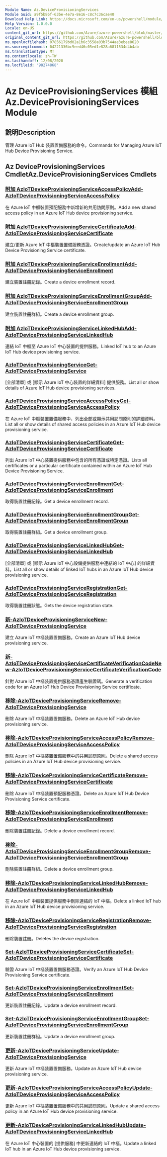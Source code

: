 ```yaml
---
Module Name: Az.DeviceProvisioningServices
Module Guid: a9f5b86f-63be-4e7a-8e16-c8c7c36cae40
Download Help Link: https://docs.microsoft.com/en-us/powershell/module/az.deviceprovisioningservices
Help Version: 1.0.0.0
Locale: en-US
content_git_url: https://github.com/Azure/azure-powershell/blob/master/src/DeviceProvisioningServices/DeviceProvisioningServices/help/Az.DeviceProvisioningServices.md
original_content_git_url: https://github.com/Azure/azure-powershell/blob/master/src/DeviceProvisioningServices/DeviceProvisioningServices/help/Az.DeviceProvisioningServices.md
ms.openlocfilehash: 07856179bd02a1b6c3558a03b7544ae3ebee8620
ms.sourcegitcommit: 04221336bc9eed46c05ed1e828a6811534d4b4ab
ms.translationtype: MT
ms.contentlocale: zh-TW
ms.lasthandoff: 12/08/2020
ms.locfileid: "98274868"
---
```

# <span data-ttu-id="9cdc4-101">Az DeviceProvisioningServices 模組</span><span class="sxs-lookup"><span data-stu-id="9cdc4-101">Az.DeviceProvisioningServices Module</span></span>
## <span data-ttu-id="9cdc4-102">說明</span><span class="sxs-lookup"><span data-stu-id="9cdc4-102">Description</span></span>
<span data-ttu-id="9cdc4-103">管理 Azure IoT Hub 裝置置備服務的命令。</span><span class="sxs-lookup"><span data-stu-id="9cdc4-103">Commands for Managing Azure IoT Hub Device Provisioning Service.</span></span>

## <span data-ttu-id="9cdc4-104">Az DeviceProvisioningServices Cmdlet</span><span class="sxs-lookup"><span data-stu-id="9cdc4-104">Az.DeviceProvisioningServices Cmdlets</span></span>
### [<span data-ttu-id="9cdc4-105">附加 AzIoTDeviceProvisioningServiceAccessPolicy</span><span class="sxs-lookup"><span data-stu-id="9cdc4-105">Add-AzIoTDeviceProvisioningServiceAccessPolicy</span></span>](Add-AzIoTDeviceProvisioningServiceAccessPolicy.md)
<span data-ttu-id="9cdc4-106">在 Azure IoT 中樞裝置預配服務中新增新的共用訪問原則。</span><span class="sxs-lookup"><span data-stu-id="9cdc4-106">Add a new shared access policy in an Azure IoT Hub device provisioning service.</span></span>

### [<span data-ttu-id="9cdc4-107">附加 AzIoTDeviceProvisioningServiceCertificate</span><span class="sxs-lookup"><span data-stu-id="9cdc4-107">Add-AzIoTDeviceProvisioningServiceCertificate</span></span>](Add-AzIoTDeviceProvisioningServiceCertificate.md)
<span data-ttu-id="9cdc4-108">建立/更新 Azure IoT 中樞裝置置備服務憑證。</span><span class="sxs-lookup"><span data-stu-id="9cdc4-108">Create/update an Azure IoT Hub Device Provisioning Service certificate.</span></span>

### [<span data-ttu-id="9cdc4-109">附加 AzIoTDeviceProvisioningServiceEnrollment</span><span class="sxs-lookup"><span data-stu-id="9cdc4-109">Add-AzIoTDeviceProvisioningServiceEnrollment</span></span>](Add-AzIoTDeviceProvisioningServiceEnrollment.md)
<span data-ttu-id="9cdc4-110">建立裝置註冊記錄。</span><span class="sxs-lookup"><span data-stu-id="9cdc4-110">Create a device enrollment record.</span></span>

### [<span data-ttu-id="9cdc4-111">附加 AzIoTDeviceProvisioningServiceEnrollmentGroup</span><span class="sxs-lookup"><span data-stu-id="9cdc4-111">Add-AzIoTDeviceProvisioningServiceEnrollmentGroup</span></span>](Add-AzIoTDeviceProvisioningServiceEnrollmentGroup.md)
<span data-ttu-id="9cdc4-112">建立裝置註冊群組。</span><span class="sxs-lookup"><span data-stu-id="9cdc4-112">Create a device enrollment group.</span></span>

### [<span data-ttu-id="9cdc4-113">附加 AzIoTDeviceProvisioningServiceLinkedHub</span><span class="sxs-lookup"><span data-stu-id="9cdc4-113">Add-AzIoTDeviceProvisioningServiceLinkedHub</span></span>](Add-AzIoTDeviceProvisioningServiceLinkedHub.md)
<span data-ttu-id="9cdc4-114">連結 IoT 中樞至 Azure IoT 中心裝置的提供服務。</span><span class="sxs-lookup"><span data-stu-id="9cdc4-114">Linked IoT hub to an Azure IoT Hub device provisioning service.</span></span>

### [<span data-ttu-id="9cdc4-115">AzIoTDeviceProvisioningService</span><span class="sxs-lookup"><span data-stu-id="9cdc4-115">Get-AzIoTDeviceProvisioningService</span></span>](Get-AzIoTDeviceProvisioningService.md)
<span data-ttu-id="9cdc4-116">[全部清單] 或 [顯示 Azure IoT 中心裝置的詳細資料] 提供服務。</span><span class="sxs-lookup"><span data-stu-id="9cdc4-116">List all or show details of Azure IoT Hub device provisioning services.</span></span>

### [<span data-ttu-id="9cdc4-117">AzIoTDeviceProvisioningServiceAccessPolicy</span><span class="sxs-lookup"><span data-stu-id="9cdc4-117">Get-AzIoTDeviceProvisioningServiceAccessPolicy</span></span>](Get-AzIoTDeviceProvisioningServiceAccessPolicy.md)
<span data-ttu-id="9cdc4-118">在 Azure IoT 中樞裝置置備服務中，列出全部或顯示共用訪問原則的詳細資料。</span><span class="sxs-lookup"><span data-stu-id="9cdc4-118">List all or show details of shared access policies in an Azure IoT Hub device provisioning service.</span></span>

### [<span data-ttu-id="9cdc4-119">AzIoTDeviceProvisioningServiceCertificate</span><span class="sxs-lookup"><span data-stu-id="9cdc4-119">Get-AzIoTDeviceProvisioningServiceCertificate</span></span>](Get-AzIoTDeviceProvisioningServiceCertificate.md)
<span data-ttu-id="9cdc4-120">列出 Azure IoT 中心裝置提供服務中包含的所有憑證或特定憑證。</span><span class="sxs-lookup"><span data-stu-id="9cdc4-120">Lists all certificates or a particular certificate contained within an Azure IoT Hub Device Provisioning Service.</span></span>

### [<span data-ttu-id="9cdc4-121">AzIoTDeviceProvisioningServiceEnrollment</span><span class="sxs-lookup"><span data-stu-id="9cdc4-121">Get-AzIoTDeviceProvisioningServiceEnrollment</span></span>](Get-AzIoTDeviceProvisioningServiceEnrollment.md)
<span data-ttu-id="9cdc4-122">取得裝置註冊記錄。</span><span class="sxs-lookup"><span data-stu-id="9cdc4-122">Get a device enrollment record.</span></span>

### [<span data-ttu-id="9cdc4-123">AzIoTDeviceProvisioningServiceEnrollmentGroup</span><span class="sxs-lookup"><span data-stu-id="9cdc4-123">Get-AzIoTDeviceProvisioningServiceEnrollmentGroup</span></span>](Get-AzIoTDeviceProvisioningServiceEnrollmentGroup.md)
<span data-ttu-id="9cdc4-124">取得裝置註冊群組。</span><span class="sxs-lookup"><span data-stu-id="9cdc4-124">Get a device enrollment group.</span></span>

### [<span data-ttu-id="9cdc4-125">AzIoTDeviceProvisioningServiceLinkedHub</span><span class="sxs-lookup"><span data-stu-id="9cdc4-125">Get-AzIoTDeviceProvisioningServiceLinkedHub</span></span>](Get-AzIoTDeviceProvisioningServiceLinkedHub.md)
<span data-ttu-id="9cdc4-126">[全部清單] 或 [顯示 Azure IoT 中心設備提供服務中連結的 IoT 中心] 的詳細資料。</span><span class="sxs-lookup"><span data-stu-id="9cdc4-126">List all or show details of linked IoT hubs in an Azure IoT Hub device provisioning service.</span></span>

### [<span data-ttu-id="9cdc4-127">AzIoTDeviceProvisioningServiceRegistration</span><span class="sxs-lookup"><span data-stu-id="9cdc4-127">Get-AzIoTDeviceProvisioningServiceRegistration</span></span>](Get-AzIoTDeviceProvisioningServiceRegistration.md)
<span data-ttu-id="9cdc4-128">取得裝置註冊狀態。</span><span class="sxs-lookup"><span data-stu-id="9cdc4-128">Gets the device registration state.</span></span>

### [<span data-ttu-id="9cdc4-129">新-AzIoTDeviceProvisioningService</span><span class="sxs-lookup"><span data-stu-id="9cdc4-129">New-AzIoTDeviceProvisioningService</span></span>](New-AzIoTDeviceProvisioningService.md)
<span data-ttu-id="9cdc4-130">建立 Azure IoT 中樞裝置置備服務。</span><span class="sxs-lookup"><span data-stu-id="9cdc4-130">Create an Azure IoT Hub device provisioning service.</span></span>

### [<span data-ttu-id="9cdc4-131">新-AzIoTDeviceProvisioningServiceCertificateVerificationCode</span><span class="sxs-lookup"><span data-stu-id="9cdc4-131">New-AzIoTDeviceProvisioningServiceCertificateVerificationCode</span></span>](New-AzIoTDeviceProvisioningServiceCertificateVerificationCode.md)
<span data-ttu-id="9cdc4-132">針對 Azure IoT 中樞裝置提供服務憑證產生驗證碼。</span><span class="sxs-lookup"><span data-stu-id="9cdc4-132">Generate a verification code for an Azure IoT Hub Device Provisioning Service certificate.</span></span>

### [<span data-ttu-id="9cdc4-133">移除-AzIoTDeviceProvisioningService</span><span class="sxs-lookup"><span data-stu-id="9cdc4-133">Remove-AzIoTDeviceProvisioningService</span></span>](Remove-AzIoTDeviceProvisioningService.md)
<span data-ttu-id="9cdc4-134">刪除 Azure IoT 中樞裝置置備服務。</span><span class="sxs-lookup"><span data-stu-id="9cdc4-134">Delete an Azure IoT Hub device provisioning service.</span></span>

### [<span data-ttu-id="9cdc4-135">移除-AzIoTDeviceProvisioningServiceAccessPolicy</span><span class="sxs-lookup"><span data-stu-id="9cdc4-135">Remove-AzIoTDeviceProvisioningServiceAccessPolicy</span></span>](Remove-AzIoTDeviceProvisioningServiceAccessPolicy.md)
<span data-ttu-id="9cdc4-136">刪除 Azure IoT 中樞裝置置備服務中的共用訪問原則。</span><span class="sxs-lookup"><span data-stu-id="9cdc4-136">Delete a shared access policies in an Azure IoT Hub device provisioning service.</span></span>

### [<span data-ttu-id="9cdc4-137">移除-AzIoTDeviceProvisioningServiceCertificate</span><span class="sxs-lookup"><span data-stu-id="9cdc4-137">Remove-AzIoTDeviceProvisioningServiceCertificate</span></span>](Remove-AzIoTDeviceProvisioningServiceCertificate.md)
<span data-ttu-id="9cdc4-138">刪除 Azure IoT 中樞裝置預配服務憑證。</span><span class="sxs-lookup"><span data-stu-id="9cdc4-138">Delete an Azure IoT Hub Device Provisioning Service certificate.</span></span>

### [<span data-ttu-id="9cdc4-139">移除-AzIoTDeviceProvisioningServiceEnrollment</span><span class="sxs-lookup"><span data-stu-id="9cdc4-139">Remove-AzIoTDeviceProvisioningServiceEnrollment</span></span>](Remove-AzIoTDeviceProvisioningServiceEnrollment.md)
<span data-ttu-id="9cdc4-140">刪除裝置註冊記錄。</span><span class="sxs-lookup"><span data-stu-id="9cdc4-140">Delete a device enrollment record.</span></span>

### [<span data-ttu-id="9cdc4-141">移除-AzIoTDeviceProvisioningServiceEnrollmentGroup</span><span class="sxs-lookup"><span data-stu-id="9cdc4-141">Remove-AzIoTDeviceProvisioningServiceEnrollmentGroup</span></span>](Remove-AzIoTDeviceProvisioningServiceEnrollmentGroup.md)
<span data-ttu-id="9cdc4-142">刪除裝置註冊群組。</span><span class="sxs-lookup"><span data-stu-id="9cdc4-142">Delete a device enrollment group.</span></span>

### [<span data-ttu-id="9cdc4-143">移除-AzIoTDeviceProvisioningServiceLinkedHub</span><span class="sxs-lookup"><span data-stu-id="9cdc4-143">Remove-AzIoTDeviceProvisioningServiceLinkedHub</span></span>](Remove-AzIoTDeviceProvisioningServiceLinkedHub.md)
<span data-ttu-id="9cdc4-144">在 Azure IoT 中樞裝置提供服務中刪除連結的 IoT 中樞。</span><span class="sxs-lookup"><span data-stu-id="9cdc4-144">Delete a linked IoT hub in an Azure IoT Hub device provisioning service.</span></span>

### [<span data-ttu-id="9cdc4-145">移除-AzIoTDeviceProvisioningServiceRegistration</span><span class="sxs-lookup"><span data-stu-id="9cdc4-145">Remove-AzIoTDeviceProvisioningServiceRegistration</span></span>](Remove-AzIoTDeviceProvisioningServiceRegistration.md)
<span data-ttu-id="9cdc4-146">刪除裝置註冊。</span><span class="sxs-lookup"><span data-stu-id="9cdc4-146">Deletes the device registration.</span></span>

### [<span data-ttu-id="9cdc4-147">Set-AzIoTDeviceProvisioningServiceCertificate</span><span class="sxs-lookup"><span data-stu-id="9cdc4-147">Set-AzIoTDeviceProvisioningServiceCertificate</span></span>](Set-AzIoTDeviceProvisioningServiceCertificate.md)
<span data-ttu-id="9cdc4-148">驗證 Azure IoT 中樞裝置置備服務憑證。</span><span class="sxs-lookup"><span data-stu-id="9cdc4-148">Verify an Azure IoT Hub Device Provisioning Service certificate.</span></span>

### [<span data-ttu-id="9cdc4-149">Set-AzIoTDeviceProvisioningServiceEnrollment</span><span class="sxs-lookup"><span data-stu-id="9cdc4-149">Set-AzIoTDeviceProvisioningServiceEnrollment</span></span>](Set-AzIoTDeviceProvisioningServiceEnrollment.md)
<span data-ttu-id="9cdc4-150">更新裝置註冊記錄。</span><span class="sxs-lookup"><span data-stu-id="9cdc4-150">Update a device enrollment record.</span></span>

### [<span data-ttu-id="9cdc4-151">Set-AzIoTDeviceProvisioningServiceEnrollmentGroup</span><span class="sxs-lookup"><span data-stu-id="9cdc4-151">Set-AzIoTDeviceProvisioningServiceEnrollmentGroup</span></span>](Set-AzIoTDeviceProvisioningServiceEnrollmentGroup.md)
<span data-ttu-id="9cdc4-152">更新裝置註冊群組。</span><span class="sxs-lookup"><span data-stu-id="9cdc4-152">Update a device enrollment group.</span></span>

### [<span data-ttu-id="9cdc4-153">更新-AzIoTDeviceProvisioningService</span><span class="sxs-lookup"><span data-stu-id="9cdc4-153">Update-AzIoTDeviceProvisioningService</span></span>](Update-AzIoTDeviceProvisioningService.md)
<span data-ttu-id="9cdc4-154">更新 Azure IoT 中樞裝置置備服務。</span><span class="sxs-lookup"><span data-stu-id="9cdc4-154">Update an Azure IoT Hub device provisioning service.</span></span>

### [<span data-ttu-id="9cdc4-155">更新-AzIoTDeviceProvisioningServiceAccessPolicy</span><span class="sxs-lookup"><span data-stu-id="9cdc4-155">Update-AzIoTDeviceProvisioningServiceAccessPolicy</span></span>](Update-AzIoTDeviceProvisioningServiceAccessPolicy.md)
<span data-ttu-id="9cdc4-156">更新 Azure IoT 中樞裝置置備服務中的共用訪問原則。</span><span class="sxs-lookup"><span data-stu-id="9cdc4-156">Update a shared access policy in an Azure IoT Hub device provisioning service.</span></span>

### [<span data-ttu-id="9cdc4-157">更新-AzIoTDeviceProvisioningServiceLinkedHub</span><span class="sxs-lookup"><span data-stu-id="9cdc4-157">Update-AzIoTDeviceProvisioningServiceLinkedHub</span></span>](Update-AzIoTDeviceProvisioningServiceLinkedHub.md)
<span data-ttu-id="9cdc4-158">在 Azure IoT 中心裝置的 [提供服務] 中更新連結的 IoT 中樞。</span><span class="sxs-lookup"><span data-stu-id="9cdc4-158">Update a linked IoT hub in an Azure IoT Hub device provisioning service.</span></span>

